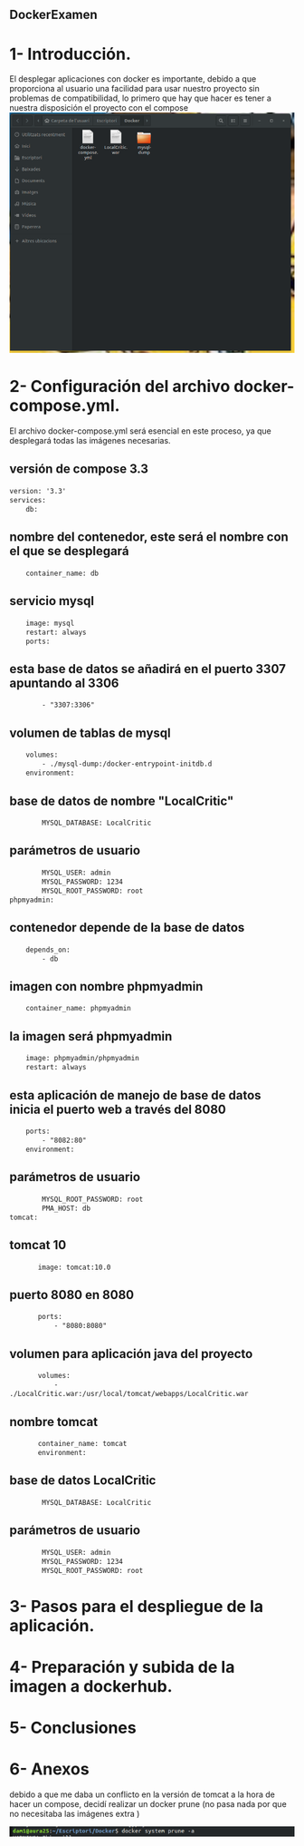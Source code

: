 ## DockerExamen


# 1- Introducción.
El desplegar aplicaciones con docker es importante, debido a que proporciona al usuario una facilidad para usar nuestro proyecto sin problemas de compatibilidad, lo primero que hay que hacer es tener a nuestra disposición el proyecto con el compose
![image](image1.png)


# 2- Configuración del archivo docker-compose.yml.
El archivo docker-compose.yml será esencial en este proceso, ya que desplegará todas las imágenes necesarias.

## versión de compose 3.3
    version: '3.3'
    services:
        db:
## nombre del contenedor, este será el nombre con el que se desplegará
        container_name: db
## servicio mysql
        image: mysql
        restart: always
        ports:
## esta base de datos se añadirá en el puerto 3307 apuntando al 3306
            - "3307:3306"
## volumen de tablas de mysql
        volumes:
            - ./mysql-dump:/docker-entrypoint-initdb.d
        environment:

## base de datos de nombre "LocalCritic"
            MYSQL_DATABASE: LocalCritic
## parámetros de usuario
            MYSQL_USER: admin
            MYSQL_PASSWORD: 1234
            MYSQL_ROOT_PASSWORD: root
    phpmyadmin:
## contenedor depende de la base de datos
        depends_on: 
            - db
## imagen con nombre phpmyadmin
        container_name: phpmyadmin
## la imagen será phpmyadmin
        image: phpmyadmin/phpmyadmin
        restart: always
## esta aplicación de manejo de base de datos inicia el puerto web a través del 8080
        ports:
            - "8082:80"
        environment:
## parámetros de usuario
            MYSQL_ROOT_PASSWORD: root 
            PMA_HOST: db
    tomcat:
## tomcat 10
           image: tomcat:10.0
## puerto 8080 en 8080
           ports:
               - "8080:8080"
## volumen para aplicación java del proyecto
           volumes:
               - ./LocalCritic.war:/usr/local/tomcat/webapps/LocalCritic.war
## nombre tomcat
           container_name: tomcat
           environment:
## base de datos LocalCritic
            MYSQL_DATABASE: LocalCritic
## parámetros de usuario
            MYSQL_USER: admin
            MYSQL_PASSWORD: 1234
            MYSQL_ROOT_PASSWORD: root


# 3- Pasos para el despliegue de la aplicación.


# 4- Preparación y subida de la imagen a dockerhub.


# 5- Conclusiones

# 6- Anexos
debido a que me daba un conflicto en la versión de tomcat a la hora de hacer un compose, decidí realizar un docker prune (no pasa nada por que no necesitaba las imágenes extra )

![image](image2.png)
